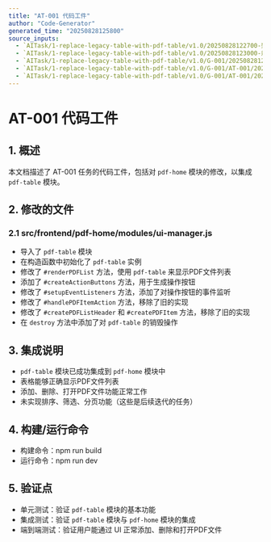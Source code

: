 ```yaml
---
title: "AT-001 代码工件"
author: "Code-Generator"
generated_time: "20250828125800"
source_inputs:
  - `AITask/1-replace-legacy-table-with-pdf-table/v1.0/20250828122700-架构说明.md`
  - `AITask/1-replace-legacy-table-with-pdf-table/v1.0/20250828123000-规范说明.md`
  - `AITask/1-replace-legacy-table-with-pdf-table/v1.0/G-001/20250828125000-接口用例集.md`
  - `AITask/1-replace-legacy-table-with-pdf-table/v1.0/G-001/AT-001/20250828125000-原子任务说明.md`
  - `AITask/1-replace-legacy-table-with-pdf-table/v1.0/G-001/AT-001/20250828125000-测试用例说明.md`
---
```


# AT-001 代码工件

## 1. 概述
本文档描述了 AT-001 任务的代码工件，包括对 `pdf-home` 模块的修改，以集成 `pdf-table` 模块。

## 2. 修改的文件

### 2.1 src/frontend/pdf-home/modules/ui-manager.js
- 导入了 `pdf-table` 模块
- 在构造函数中初始化了 `pdf-table` 实例
- 修改了 `#renderPDFList` 方法，使用 `pdf-table` 来显示PDF文件列表
- 添加了 `#createActionButtons` 方法，用于生成操作按钮
- 修改了 `#setupEventListeners` 方法，添加了对操作按钮的事件监听
- 修改了 `#handlePDFItemAction` 方法，移除了旧的实现
- 修改了 `#createPDFListHeader` 和 `#createPDFItem` 方法，移除了旧的实现
- 在 `destroy` 方法中添加了对 `pdf-table` 的销毁操作

## 3. 集成说明
- `pdf-table` 模块已成功集成到 `pdf-home` 模块中
- 表格能够正确显示PDF文件列表
- 添加、删除、打开PDF文件功能正常工作
- 未实现排序、筛选、分页功能（这些是后续迭代的任务）

## 4. 构建/运行命令
- 构建命令：npm run build
- 运行命令：npm run dev

## 5. 验证点
- 单元测试：验证 `pdf-table` 模块的基本功能
- 集成测试：验证 `pdf-table` 模块与 `pdf-home` 模块的集成
- 端到端测试：验证用户能通过 UI 正常添加、删除和打开PDF文件